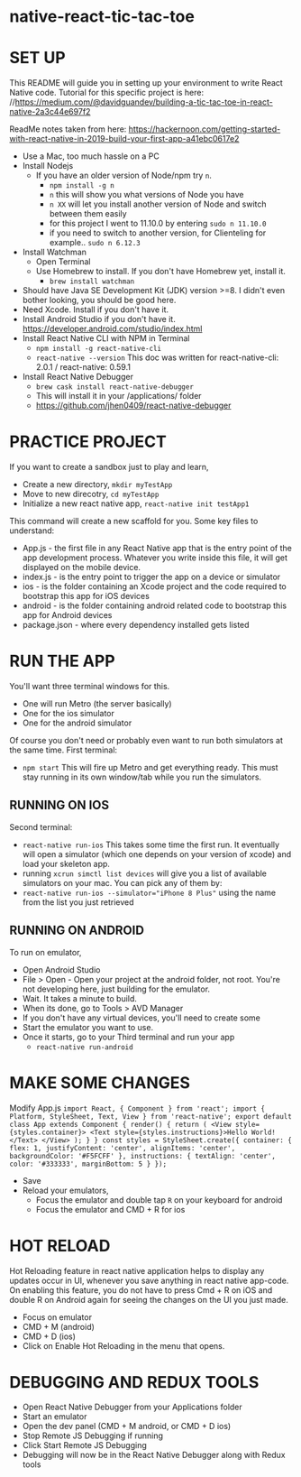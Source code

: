 # native-react-tic-tac-toe
# SET UP
This README will guide you in setting up your environment to write React Native code.
Tutorial for this specific project is here: //https://medium.com/@davidguandev/building-a-tic-tac-toe-in-react-native-2a3c44e697f2

ReadMe notes taken from here:
https://hackernoon.com/getting-started-with-react-native-in-2019-build-your-first-app-a41ebc0617e2

- Use a Mac, too much hassle on a PC
- Install Nodejs
	- If you have an older version of Node/npm try `n`.
		- `npm install -g n`
		- `n` this will show you what versions of Node you have
		- `n XX` will let you install another version of Node and switch between them easily
		- for this project I went to 11.10.0 by entering `sudo n 11.10.0`
		- if you need to switch to another version, for Clienteling for example.. `sudo n 6.12.3`
- Install Watchman
	- Open Terminal
	- Use Homebrew to install. If you don't have Homebrew yet, install it.
		- `brew install watchman`
- Should have Java SE Development Kit (JDK) version >=8. I didn't even bother looking, you should be good here.
- Need Xcode. Install if you don't have it.
- Install Android Studio if you don't have it. https://developer.android.com/studio/index.html
- Install React Native CLI with NPM in Terminal
	- `npm install -g react-native-cli`
	- `react-native --version` This doc was written for react-native-cli: 2.0.1 / react-native: 0.59.1
- Install React Native Debugger
	- `brew cask install react-native-debugger`
	- This will install it in your /applications/ folder
	- https://github.com/jhen0409/react-native-debugger

# PRACTICE PROJECT
If you want to create a sandbox just to play and learn, 
- Create a new directory, `mkdir myTestApp`
- Move to new direcotry, `cd myTestApp`
- Initialize a new react native app, `react-native init testApp1`

This command will create a new scaffold for you. Some key files to understand:
- App.js - the first file in any React Native app that is the entry point of the app development process. Whatever you write inside this file, it will get displayed on the mobile device.
- index.js - is the entry point to trigger the app on a device or simulator
- ios - is the folder containing an Xcode project and the code required to bootstrap this app for iOS devices
- android - is the folder containing android related code to bootstrap this app for Android devices
- package.json - where every dependency installed gets listed

# RUN THE APP
You'll want three terminal windows for this.
- One will run Metro (the server basically)
- One for the ios simulator
- One for the android simulator

Of course you don't need or probably even want to run both simulators at the same time.
First terminal: 
- `npm start`
This will fire up Metro and get everything ready. This must stay running in its own window/tab while you run the simulators.

## RUNNING ON IOS
Second terminal:
- `react-native run-ios`
This takes some time the first run. It eventually will open a simulator (which one depends on your version of xcode) and load your skeleton app. 
- running `xcrun simctl list devices` will give you a list of available simulators on your mac. You can pick any of them by:
- `react-native run-ios --simulator="iPhone 8 Plus"` using the name from the list you just retrieved

## RUNNING ON ANDROID
To run on emulator,
- Open Android Studio
- File > Open - Open your project at the android folder, not root. You're not developing here, just building for the emulator.
- Wait. It takes a minute to build.
- When its done, go to Tools > AVD Manager
- If you don't have any virtual devices, you'll need to create some
- Start the emulator you want to use.
- Once it starts, go to your Third terminal and run your app
	- `react-native run-android`

# MAKE SOME CHANGES
Modify App.js
`
import React, { Component } from 'react';
import { Platform, StyleSheet, Text, View } from 'react-native';
export default class App extends Component {
	render() {
		return (
			<View style={styles.container}>
				<Text style={styles.instructions}>Hello World!</Text>
			</View>
		);
	}
}
const styles = StyleSheet.create({
	container: {
		flex: 1,
		justifyContent: 'center',
		alignItems: 'center',
		backgroundColor: '#F5FCFF'
	},
	instructions: {
		textAlign: 'center',
		color: '#333333',
		marginBottom: 5
	}
});
`
- Save
- Reload your emulators, 
	- Focus the emulator and double tap `R` on your keyboard for android
	- Focus the emulator and CMD + R for ios

# HOT RELOAD
Hot Reloading feature in react native application helps to display any updates occur in UI, whenever you save anything in react native app-code. On enabling this feature, you do not have to press Cmd + R on iOS and double R on Android again for seeing the changes on the UI you just made.
- Focus on emulator
- CMD + M (android)
- CMD + D (ios)
- Click on Enable Hot Reloading in the menu that opens.

# DEBUGGING AND REDUX TOOLS
- Open React Native Debugger from your Applications folder
- Start an emulator
- Open the dev panel (CMD + M android, or CMD + D ios)
- Stop Remote JS Debugging if running
- Click Start Remote JS Debugging
- Debugging will now be in the React Native Debugger along with Redux tools
